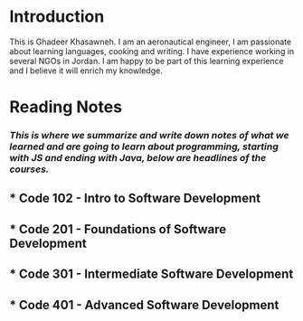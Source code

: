 

# Introduction
This is Ghadeer Khasawneh. I am an aeronautical engineer, I am passionate about learning languages, cooking and writing. I have experience working in several NGOs in Jordan. I am happy to be part of this learning experience and I believe it will enrich my knowledge.


# Reading Notes


### *This is where we summarize and write down notes of what we learned and are going to learn about programming, starting with JS and ending with Java, below are headlines of the courses.*


## * Code 102 - Intro to Software Development
## * Code 201 - Foundations of Software Development
## * Code 301 - Intermediate Software Development
## * Code 401 - Advanced Software Development